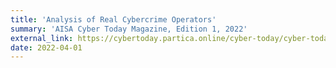 ```yaml
---
title: 'Analysis of Real Cybercrime Operators'
summary: 'AISA Cyber Today Magazine, Edition 1, 2022'
external_link: https://cybertoday.partica.online/cyber-today/cyber-today-edition-1-2022/flipbook/34
date: 2022-04-01
---
```

